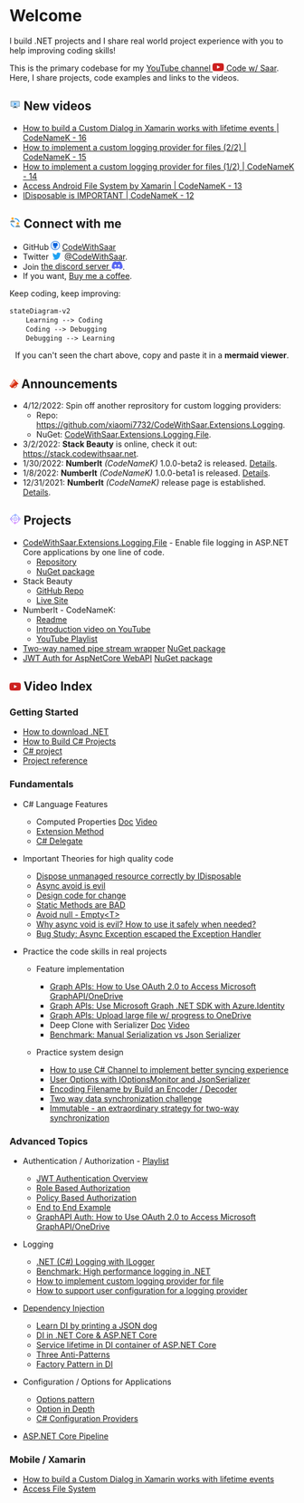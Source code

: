 # Welcome

I build .NET projects and I share real world project experience with you to help improving coding skills!

This is the primary codebase for my [YouTube channel <img src="./images/youtube-icon.200x140.png" width="20" /> Code w/ Saar](https://www.youtube.com/c/CodewithSaar). Here, I share projects, code examples and links to the videos.

## <img src="./images/tv-show.png" width="20" /> New videos

<!-- BLOG-POST-LIST:START -->
* [How to build a Custom Dialog in Xamarin works with lifetime events | CodeNameK - 16](https://youtu.be/PVTBRHSKB-U)
* [How to implement a custom logging provider for files (2/2) | CodeNameK - 15](https://youtu.be/3Z3yemyikNc)
* [How to implement a custom logging provider for files (1/2) | CodeNameK - 14](https://www.youtube.com/watch?v=3RUpYR4dZM4)
* [Access Android File System by Xamarin | CodeNameK - 13](https://www.youtube.com/watch?v=7YJHBX1abfs)
* [IDisposable is IMPORTANT | CodeNameK - 12](https://www.youtube.com/watch?v=IjjHp8PWbn4)
<!-- BLOG-POST-LIST:END -->

## <img src="./images/connected-people.png" width="20" /> Connect with me

* GitHub <img src="./images/github-icon.png" width="16" /> [CodeWithSaar](https://github.com/xiaomi7732/CodeWithSaar)
* Twitter <img src="./images/twitter-icon.200x140.png" width="20" /> [@CodeWithSaar](https://twitter.com/CodeWithSaar).
* Join [the discord server <img src="./images/discord-icon.200x146.png" width="20" />](https://discord.gg/H8ZqDgczQb).
* If you want, [Buy me a coffee](https://www.buymeacoffee.com/codewithsaar).

Keep coding, keep improving:

```mermaid
stateDiagram-v2
    Learning --> Coding
    Coding --> Debugging
    Debugging --> Learning
```
<p align='center'>If you can't seen the chart above, copy and paste it in a <strong>mermaid viewer</strong>.</p>

## <img src="./images/announcement.png" width="16" /> Announcements

* 4/12/2022: Spin off another reprository for custom logging providers:
    * Repo: <https://github.com/xiaomi7732/CodeWithSaar.Extensions.Logging>.
    * NuGet: [CodeWithSaar.Extensions.Logging.File](https://www.nuget.org/packages/CodeWithSaar.Extensions.Logging.File).
* 3/2/2022: **Stack Beauty**  is online, check it out: <https://stack.codewithsaar.net>.
* 1/30/2022: **NumberIt** _(CodeNameK)_ 1.0.0-beta2 is released. [Details](./CodeNameK/Readme.md).
* 1/8/2022: **NumberIt** _(CodeNameK)_ 1.0.0-beta1 is released. [Details](./CodeNameK/Readme.md).
* 12/31/2021: **NumberIt** _(CodeNameK)_ release page is established. [Details](./CodeNameK/Readme.md).

## <img src="./images/lifecycle.png" width="20" /> Projects

* [CodeWithSaar.Extensions.Logging.File](https://github.com/xiaomi7732/CodeWithSaar.Extensions.Logging/blob/main/CodeWithSaar.Extensions.Logging.File/Readme.MD) - Enable file logging in ASP.NET Core applications by one line of code.
    * [Repository](https://github.com/xiaomi7732/CodeWithSaar.Extensions.Logging/blob/main/CodeWithSaar.Extensions.Logging.File/Readme.MD)
    * [NuGet package](https://www.nuget.org/packages/CodeWithSaar.Extensions.Logging.File)
* Stack Beauty
    * [GitHub Repo](https://github.com/xiaomi7732/StackBeauty) 
    * [Live Site](stack.codewithsaar.net)
* NumberIt - CodeNameK:
    * [Readme](./CodeNameK/Readme.md)
    * [Introduction video on YouTube](https://youtu.be/7kG__DQlrGE)
    * [YouTube Playlist](https://youtube.com/playlist?list=PLxWo8vu0UTZ28_GwEGdjwExCHDKx1WCua)
* [Two-way named pipe stream wrapper](./IPC/README.md) [NuGet package](https://www.nuget.org/packages/CodeWithSaar.IPC)
* [JWT Auth for AspNetCore WebAPI](./Auth.AspNetCore.WebApi/README.md) [NuGet package](https://www.nuget.org/packages/CodeWithSaar.JWTAuthentication.WebAPI)

## <img src="./images/youtube-icon.200x140.png" width="20"/> Video Index

### Getting Started

* [How to download .NET](https://youtu.be/O_Un6_2mhL0)
* [How to Build C# Projects](https://youtu.be/yJ-buQg09Qc)
* [C# project](https://youtu.be/uQrs6ioZfzs)
* [Project reference](https://youtu.be/pJETdpS5PR8)

### Fundamentals

* C# Language Features
    * Computed Properties [Doc](./ComputedProperty) [Video](https://youtu.be/lO622PQuPBc)
    * [Extension Method](https://youtu.be/RH4B_i-nq44)
    * [C# Delegate](https://youtu.be/L5SN2-agGaY)

* Important Theories for high quality code

    * [Dispose unmanaged resource correctly by IDisposable](https://youtu.be/IjjHp8PWbn4)
    * [Async avoid is evil](https://youtu.be/Ny8us1qb-E0)
    * [Design code for change](https://youtu.be/XBBlicTQjyg)
    * [Static Methods are BAD](https://youtu.be/qxdVHBO_qxc)
    * [Avoid null - Empty&lt;T&gt;](https://youtu.be/pyKKrO2-daY)
    * [Why async void is evil? How to use it safely when needed?](https://youtu.be/Ny8us1qb-E0)
    * [Bug Study: Async Exception escaped the Exception Handler](https://youtu.be/5p8ZXdVP_Lo)

* Practice the code skills in real projects
    * Feature implementation
        * [Graph APIs: How to Use OAuth 2.0 to Access Microsoft GraphAPI/OneDrive](https://youtu.be/NljQx11YqNY)
        * [Graph APIs: Use Microsoft Graph .NET SDK with Azure.Identity](https://youtu.be/xh0uu4z9-rE)
        * [Graph APIs: Upload large file w/ progress to OneDrive](https://youtu.be/yuoAWP3wn80)
        * Deep Clone with Serializer [Doc](./DeepCloneWithSerializer/README.md) [Video](https://youtu.be/MpM5NIyq18I)
        * [Benchmark: Manual Serialization vs Json Serializer](https://youtu.be/5R3yXyKWk98)

    * Practice system design
        * [How to use C# Channel to implement better syncing experience](https://youtu.be/b9PRGqTKCWQ)
        * [User Options with IOptionsMonitor and JsonSerializer](https://youtu.be/TcHkM5332Ho)
        * [Encoding Filename by Build an Encoder / Decoder](https://youtu.be/-w_b925PSfE)
        * [Two way data synchronization challenge](https://youtu.be/g1wyDi254Yw)
        * [Immutable - an extraordinary strategy for two-way synchronization](https://youtu.be/psYWy6KJTyg)

### Advanced Topics

* Authentication / Authorization - [Playlist](https://www.youtube.com/playlist?list=PLxWo8vu0UTZ2wXMBepa6DUGepJJJoBiUf)
    * [JWT Authentication Overview](https://youtu.be/Ph8ddTRQ0eo)
    * [Role Based Authorization](https://youtu.be/vMJZD3ls7Hc)
    * [Policy Based Authorization](https://youtu.be/NKNIOxcEOso)
    * [End to End Example](https://youtu.be/tLgdbTqQp7Q)
    * [GraphAPI Auth: How to Use OAuth 2.0 to Access Microsoft GraphAPI/OneDrive](https://youtu.be/NljQx11YqNY)

* Logging
    * [.NET (C#) Logging with ILogger](https://youtu.be/gRdi7Z-T9JI)
    * [Benchmark: High performance logging in .NET](https://youtu.be/NDm_VPwaDjI)
    * [How to implement custom logging provider for file](https://youtu.be/3RUpYR4dZM4)
    * [How to support user configuration for a logging provider](https://youtu.be/3Z3yemyikNc)

* [Dependency Injection](./DI)
    * [Learn DI by printing a JSON dog](https://youtu.be/YnBPjt2dBWk)
    * [DI in .NET Core & ASP.NET Core](https://youtu.be/cYV1JmWiTHQ)
    * [Service lifetime in DI container of ASP.NET Core](https://youtu.be/MkORmRZrljo)
    * [Three Anti-Patterns](https://youtu.be/8z1oJSPabLw)
    * [Factory Pattern in DI](https://youtu.be/9Ocjb-NLGhw)

* Configuration / Options for Applications
    * [Options pattern](https://youtu.be/fUSuD84Pr0U)
    * [Option in Depth](https://youtu.be/CnPAhy6M00U)
    * [C# Configuration Providers](https://youtu.be/LbPGciA_NDk)

* [ASP.NET Core Pipeline](https://youtu.be/K9sBI9ZFxRA)

### Mobile / Xamarin

* [How to build a Custom Dialog in Xamarin works with lifetime events](https://youtu.be/PVTBRHSKB-U)
* [Access File System](https://youtu.be/7YJHBX1abfs)

